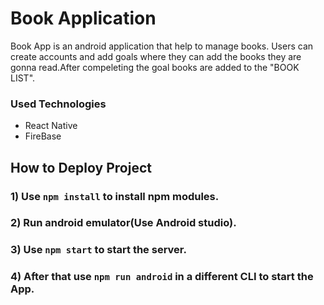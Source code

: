 # Book Application
Book App is an android application that help to manage books. Users can create accounts and add goals where they can add the books they are gonna read.After compeleting the goal books are added to the "BOOK LIST".

### Used Technologies
* React Native
* FireBase

## How to Deploy Project
 
### 1) Use `npm install` to install npm modules.

### 2) Run android emulator(Use Android studio).

### 3) Use `npm start` to start the server.

### 4) After that use `npm run android` in a different CLI to start the App.


